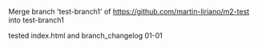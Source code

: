 Merge branch 'test-branch1' of https://github.com/martin-liriano/m2-test into test-branch1

tested index.html and branch_changelog 01-01

